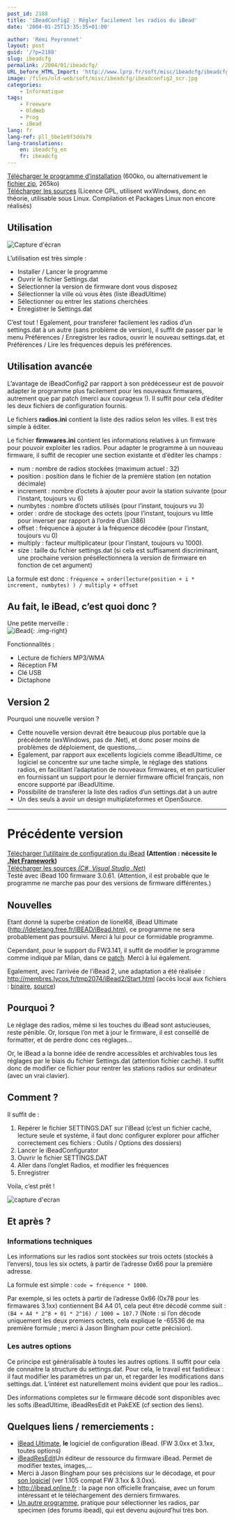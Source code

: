 ```yaml
---
post_id: 2188
title: 'iBeadConfig2 : Régler facilement les radios du iBead'
date: '2004-01-25T13:35:35+01:00'

author: 'Rémi Peyronnet'
layout: post
guid: '/?p=2188'
slug: ibeadcfg
permalink: /2004/01/ibeadcfg/
URL_before_HTML_Import: 'http://www.lprp.fr/soft/misc/ibeadcfg/ibeadcfg.php3'
image: /files/old-web/soft/misc/ibeadcfg/ibeadconfig2_scr.jpg
categories:
    - Informatique
tags:
    - Freeware
    - OldWeb
    - Prog
    - iBead
lang: fr
lang-ref: pll_5be1e9f3dda79
lang-translations:
    en: ibeadcfg_en
    fr: ibeadcfg
---
```


[Télécharger le programme d’installation](/files/old-web/soft/misc/ibeadcfg/ibeadconfig2_setup.exe) (600ko, ou alternativement le [fichier zip](/files/old-web/soft/misc/ibeadcfg/ibeadconfig2_bin.zip), 265ko)  
[Télécharger les sources](/files/old-web/soft/misc/ibeadcfg/ibeadconfig2_src.zip) (Licence GPL, utilisent wxWindows, donc en théorie, utilisable sous Linux. Compilation et Packages Linux non encore réalisés)

## Utilisation

![Capture d'écran](/files/old-web/soft/misc/ibeadcfg/ibeadconfig2_scr.jpg)

L’utilisation est très simple :

- Installer / Lancer le programme
- Ouvrir le fichier Settings.dat
- Sélectionner la version de firmware dont vous disposez
- Sélectionner la ville où vous êtes (liste iBeadUltime)
- Sélectionner ou entrer les stations cherchées
- Enregistrer le Settings.dat

C’est tout ! Egalement, pour transferer facilement les radios d’un settings.dat à un autre (sans problème de version), il suffit de passer par le menu Préférences / Enregistrer les radios, ouvrir le nouveau settings.dat, et Préférences / Lire les fréquences depuis les préférences.

## Utilisation avancée

L’avantage de iBeadConfig2 par rapport à son prédécesseur est de pouvoir adapter le programme plus facilement pour les nouveaux firmwares, autrement que par patch (merci aux courageux !). Il suffit pour cela d’éditer les deux fichiers de configuration fournis.

Le fichiers **radios.ini** contient la liste des radios selon les villes. Il est très simple à éditer.

Le fichier **firmwares.ini** contient les informations relatives à un firmware pour pouvoir exploiter les radios. Pour adapter le programme à un nouveau firmware, il suffit de recopier une section existante et d’éditer les champs :

- num : nombre de radios stockées (maximum actuel : 32)
- position : position dans le fichier de la première station (en notation décimale)
- increment : nombre d’octets à ajouter pour avoir la station suivante (pour l’instant, toujours vu 6)
- numbytes : nombre d’octets utilisés (pour l’instant, toujours vu 3)
- order : ordre de stockage des octets (pour l’instant, toujours vu little pour inverser par rapport à l’ordre d’un i386)
- offset : fréquence à ajouter à la fréquence décodée (pour l’instant, toujours vu 0)
- multiply : facteur multiplicateur (pour l’instant, toujours vu 1000).
- size : taille du fichier settings.dat (si cela est suffisament discriminant, une prochaine version présélectionnera la version de firmware en fonction de cet argument)

La formule est donc : `fréquence = order(lecture(position + i * increment, numbytes) ) / multiply + offset`

## Au fait, le iBead, c’est quoi donc ?

Une petite merveille :  
![iBead](/files/old-web/soft/misc/ibeadcfg/ibead-2-1.jpg){: .img-right}

Fonctionnalités :

- Lecture de fichiers MP3/WMA
- Réception FM
- Clé USB
- Dictaphone

## Version 2

Pourquoi une nouvelle version ?

- Cette nouvelle version devrait être beaucoup plus portable que la précédente (wxWindows, pas de .Net), et donc poser moins de problèmes de déploiement, de questions,…
- Egalement, par rapport aux excellents logiciels comme iBeadUltime, ce logiciel se concentre sur une tache simple, le réglage des stations radios, en facilitant l’adaptation de nouveaux firmwares, et en particulier en fournissant un support pour le dernier firmware officiel français, non encore supporté par iBeadUltime.
- Possibilité de transferer la liste des radios d’un settings.dat à un autre
- Un des seuls à avoir un design multiplateformes et OpenSource.

- - - - - -

# Précédente version

[Télécharger l’utilitaire de configuration du iBead](/files/old-web/soft/misc/ibeadcfg/ibeadconfig.exe) **(Attention : nécessite le [.Net Framework](http://msdn.microsoft.com/netframework/downloads/howtoget.asp))**  
[Télécharger les sources *(C#, Visual Studio .Net)*](/files/old-web/soft/misc/ibeadcfg/ibead_src.zip)  
Testé avec iBead 100 firmware 3.0.61. (Attention, il est probable que le programme ne marche pas pour des versions de firmware différentes.)

## Nouvelles

Etant donné la superbe création de lionel68, iBead Ultimate (<http://ldeletang.free.fr/IBEAD/iBead.htm>), ce programme ne sera probablement pas poursuivi. Merci à lui pour ce formidable programme.

Cependant, pour le support du FW3.141, il suffit de modifier le programme comme indiqué par Milan, dans ce [patch](/files/old-web/soft/misc/ibeadcfg/ibeadcfg_patch3141.txt). Merci à lui également.

Egalement, avec l’arrivée de l’iBead 2, une adaptation a été réalisée : <http://membres.lycos.fr/tmp2074/iBead2/Start.html> (accès local aux fichiers : [binaire](/files/old-web/soft/misc/ibeadcfg/ibead2cfg.zip), [source](/files/old-web/soft/misc/ibeadcfg/ibead2cfg_src.zip))

## Pourquoi ?

Le réglage des radios, même si les touches du iBead sont astucieuses, reste pénible. Or, lorsque l’on met à jour le firmware, il est conseillé de formatter, et de perdre donc ces réglages…

Or, le iBead a la bonne idée de rendre accessibles et archivables tous les réglages par le biais du fichier Settings.dat (attention fichier caché). Il suffit donc de modifier ce fichier pour rentrer les stations radios sur ordinateur (avec un vrai clavier).

## Comment ?

Il suffit de :

1. Repérer le fichier SETTINGS.DAT sur l’iBead (c’est un fichier caché, lecture seule et système, il faut donc configurer explorer pour afficher correctement ces fichiers : Outils / Options des dossiers)
2. Lancer le iBeadConfigurator
3. Ouvrir le fichier SETTINGS.DAT
4. Aller dans l’onglet Radios, et modifier les fréquences
5. Enregistrer

Voila, c’est prêt !

![capture d'ecran](/files/old-web/soft/misc/ibeadcfg/ibeadcfg_scr.png)

## Et après ?

### Informations techniques

Les informations sur les radios sont stockées sur trois octets (stockés à l’envers), tous les six octets, à partir de l’adresse 0x66 pour la première adresse.

La formule est simple : `code = fréquence * 1000`.

Par exemple, si les octets à partir de l’adresse 0x66 (0x78 pour les firmawares 3.1xx) contiennent B4 A4 01, cela peut être décodé comme suit :  
`(B4 + A4 * 2^8 + 01 * 2^16) / 1000 = 107.7` (Note : si l’on décode uniquement les deux premiers octets, cela explique le -65536 de ma première formule ; merci à Jason Bingham pour cette précision).

### Les autres options

Ce principe est généralisable à toutes les autres options. Il suffit pour cela de connaitre la structure du settings.dat. Pour cela, le travail est fastidieux : il faut modifier les paramètres un par un, et regarder les modifications dans settings.dat. L’intéret est naturellement moins évident que pour les radios…

Des informations completes sur le firmware décodé sont disponibles avec les softs iBeadUltime, iBeadResEdit et PakEXE (cf section des liens).

## Quelques liens / remerciements :

- [iBead Ultimate](http://ldeletang.free.fr/IBEAD/iBead.htm), **le** logiciel de configuration iBead. (FW 3.0xx et 3.1xx, toutes options)
- [iBeadResEdit](http://mapage.noos.fr/ibead/)Un éditeur de ressource du firmware iBead. Permet de modifier textes, images,…
- Merci à Jason Bingham pour ses précisions sur le décodage, et pour [son logiciel](/files/old-web/soft/misc/ibeadcfg/ifmed.zip) (ver 1.105 compat FW 3.1xx &amp; 3.0xx).
- <http://ibead.online.fr> : la page non officielle française, avec un forum intéressant et le téléchargement des derniers firmwares.
- [Un autre programme](http://perso.wanadoo.fr/9minutes/PakEXE.zip), pratique pour sélectionner les radios, par specimen (des forums ibead), qui est devenu aujourd’hui très bon.
